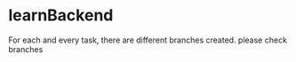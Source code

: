 # learnBackend
For each and every task, there are different branches created. 
please check branches
